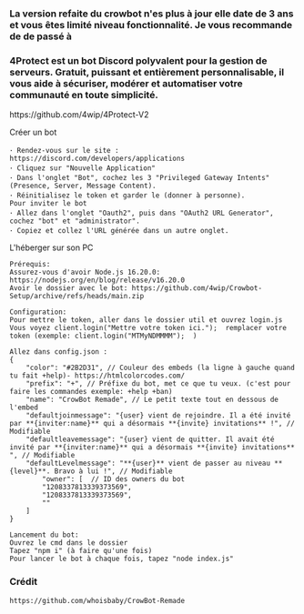 <h3> La version refaite du crowbot n'es plus à jour elle date de 3 ans et vous êtes limité niveau fonctionnalité. Je vous recommande de  de passé à </he>

<h3> 4Protect est un bot Discord polyvalent pour la gestion de serveurs. Gratuit, puissant et entièrement personnalisable, il vous aide à sécuriser, modérer et automatiser votre communauté en toute simplicité. </h3> https://github.com/4wip/4Protect-V2

Créer un bot
```
･ Rendez-vous sur le site : https://discord.com/developers/applications
･ Cliquez sur "Nouvelle Application"
･ Dans l'onglet "Bot", cochez les 3 "Privileged Gateway Intents" (Presence, Server, Message Content).
･ Réinitialisez le token et garder le (donner à personne).
Pour inviter le bot
･ Allez dans l'onglet "Oauth2", puis dans "OAuth2 URL Generator", cochez "bot" et "administrator".
･ Copiez et collez l'URL générée dans un autre onglet.
```

L'héberger sur son PC
```
Prérequis:
Assurez-vous d'avoir Node.js 16.20.0: https://nodejs.org/en/blog/release/v16.20.0
Avoir le dossier avec le bot: https://github.com/4wip/Crowbot-Setup/archive/refs/heads/main.zip

Configuration:
Pour mettre le token, aller dans le dossier util et ouvrez login.js
Vous voyez client.login("Mettre votre token ici.");  remplacer votre token (exemple: client.login("MTMyNDMMMM");  )

Allez dans config.json :
{
    "color": "#2B2D31", // Couleur des embeds (la ligne à gauche quand tu fait +help)- https://htmlcolorcodes.com/
    "prefix": "+", // Préfixe du bot, met ce que tu veux. (c'est pour faire les commandes exemple: +help +ban)
    "name": "CrowBot Remade", // Le petit texte tout en dessous de l'embed
    "defaultjoinmessage": "{user} vient de rejoindre. Il a été invité par **{inviter:name}** qui a désormais **{invite} invitations** !", // Modifiable
    "defaultleavemessage": "{user} vient de quitter. Il avait été invité par **{inviter:name}** qui a désormais **{invite} invitations** ", // Modifiable
    "defaultLevelmessage": "**{user}** vient de passer au niveau **{level}**. Bravo à lui !", // Modifiable
        "owner": [  // ID des owners du bot
        "1208337813339373569", 
        "1208337813339373569",
        ""
    ]
}

Lancement du bot:
Ouvrez le cmd dans le dossier
Tapez "npm i" (à faire qu'une fois)
Pour lancer le bot à chaque fois, tapez "node index.js"
```

### Crédit
```
https://github.com/whoisbaby/CrowBot-Remade
```
